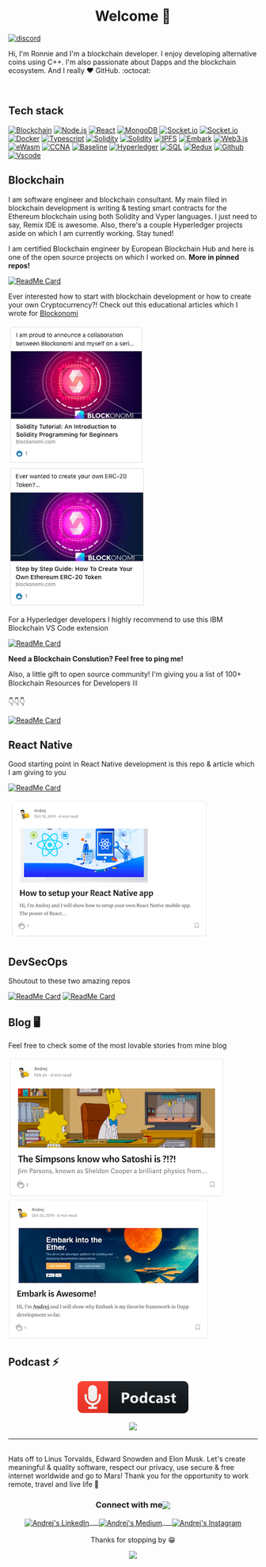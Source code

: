 <h1 align= "center"><b>Welcome 👋 </b></h1>
 
[![discord](https://img.shields.io/badge/-Ronny-blue?style=flat&logo=discord&logoColor=white&link=https://discord.com/channels/1314449627797262386/1314449627797262389)](https://discord.com/channels/1314449627797262386/1314449627797262389)


Hi, I'm Ronnie and I'm a blockchain developer. I enjoy developing alternative coins using C++. I'm also passionate about Dapps and the blockchain ecosystem. And I really ❤️ GitHub. :octocat:

<br />

## Tech stack
[![Blockchain](https://img.shields.io/badge/-Blockchain-black?style=for-the-badge&logo=bitcoin&logoColor=white)]()
[![Node.js](https://img.shields.io/badge/-Node.js-339933?style=for-the-badge&logo=Node.js&logoColor=white)]()
[![React](https://img.shields.io/badge/-React-black?style=for-the-badge&logo=react&logoColor=blue)]()
[![MongoDB](https://img.shields.io/badge/-MongoDB-darkgreen?style=for-the-badge&logo=mongodb&logoColor=white)]()
[![Socket.io](https://img.shields.io/badge/-Socket.io-black?style=for-the-badge&logo=socket.io&logoColor=white)]()
[![Socket.io](https://img.shields.io/badge/-c++-blue?style=for-the-badge&logo=c%2b%2b&logoColor=white)]()
[![Docker](https://img.shields.io/badge/-Docker-2496ed?style=for-the-badge&logo=docker&logoColor=white)]()
[![Typescript](https://img.shields.io/badge/-Typescript-007acc?style=for-the-badge&logo=typescript&logoColor=white)]()
[![Solidity](https://img.shields.io/badge/-Solidity-3c3c3d?style=for-the-badge&logo=ethereum&logoColor=white)]()
[![Solidity](https://img.shields.io/badge/-Solidity-3c3c3d?style=for-the-badge&logo=ethereum&logoColor=white)]()
[![IPFS](https://img.shields.io/badge/-IPFS-23bbad?style=for-the-badge&logo=ipfs&logoColor=white)]()
[![Embark](https://img.shields.io/badge/-Embark-blue?style=for-the-badge&logo=skyliner&logoColor=white)]()
[![Web3.js](https://img.shields.io/badge/-Web3.js-black?style=for-the-badge&logo=javascript&logoColor=)]()
[![eWasm](https://img.shields.io/badge/-ewasm-654ff0?style=for-the-badge&logo=webassembly&logoColor=white)]()
[![CCNA](https://img.shields.io/badge/-CCNA-1ba0d7?style=for-the-badge&logo=cisco&logoColor=white)]()
[![Baseline](https://img.shields.io/badge/-Baseline-orange?style=for-the-badge&logo=buffer&logoColor=white)]()
[![Hyperledger](https://img.shields.io/badge/-Hyperledger-7d00ff?style=for-the-badge&logo=linux-foundation&logoColor=white)]()
[![SQL](https://img.shields.io/badge/-SQL-d2082d?style=for-the-badge&logo=mysql&logoColor=white)]()
[![Redux](https://img.shields.io/badge/-Redux-764abc?style=for-the-badge&logo=redux&logoColor=white)]()
[![Github](https://img.shields.io/badge/-GitHub-black?style=for-the-badge&logo=github&logoColor=white)]()
[![Vscode](https://img.shields.io/badge/-VSCode-007acc?style=for-the-badge&logo=visual-studio-code&logoColor=white)]()

## Blockchain

I am software engineer and blockchain consultant. My main filed in blockchain development is writing & testing smart contracts for the Ethereum blockchain using both Solidity and Vyper languages. I just need to say, Remix IDE is awesome. Also, there's a couple Hyperledger projects aside on which I am currently working. Stay tuned!

I am certified Blockchain engineer by European Blockchain Hub and here is one of the open source projects on which I worked on. <b>More in pinned repos!</b>

[![ReadMe Card](https://github-readme-stats.vercel.app/api/pin/?username=Timacum-Development&repo=blockchain-betting)](https://github.com/Timacum-Development/blockchain-betting)

Ever interested how to start with blockchain development or how to create your own Cryptocurrency?! Check out this educational articles which I wrote for [Blockonomi](https://blockonomi.com/author/andrej-rakic/)

[![solidity](https://github.com/andrejrakic/andrejrakic/blob/master/solidity.png)](https://blockonomi.com/solidity-tutorial/)
[![erc20](https://github.com/andrejrakic/andrejrakic/blob/master/erc20.png)](https://blockonomi.com/create-ethereum-token/)

For a Hyperledger developers I highly recommend to use this IBM Blockchain VS Code extension

[![ReadMe Card](https://github-readme-stats.vercel.app/api/pin/?username=IBM-Blockchain&repo=blockchain-vscode-extension)](https://github.com/IBM-Blockchain/blockchain-vscode-extension)

<b>Need a Blockchain Conslution? Feel free to ping me!</b>

Also, a little gift to open source community! I'm giving you a list of 100+ Blockchain Resources for Developers ⛓

👇👇👇

[![ReadMe Card](https://github-readme-stats.vercel.app/api/pin/?username=andrejrakic&repo=100-blockchain-developer-resources)](https://github.com/andrejrakic/100-blockchain-developer-resources)

## React Native

Good starting point in React Native development is this repo & article which I am giving to you

[![ReadMe Card](https://github-readme-stats.vercel.app/api/pin/?username=andrejrakic&repo=ReactNativeBoilerplate)](https://github.com/andrejrakic/ReactNativeBoilerplate)

[![ReactNativeMedium](https://github.com/andrejrakic/andrejrakic/blob/master/reactnative.png)](https://medium.com/@andrej.rakic/how-to-setup-your-react-native-app-47dcd7d2118e)

## DevSecOps

Shoutout to these two amazing repos

[![ReadMe Card](https://github-readme-stats.vercel.app/api/pin/?username=HerrSpace&repo=CCNA-Cheat-Sheet)](https://github.com/HerrSpace/CCNA-Cheat-Sheet)
[![ReadMe Card](https://github-readme-stats.vercel.app/api/pin/?username=Manisso&repo=fsociety)](https://github.com/Manisso/fsociety)

## Blog  🖥

Feel free to check some of the most lovable stories from mine blog

[![simpsons](https://github.com/andrejrakic/andrejrakic/blob/master/simpsons.png)](https://medium.com/@andrej.rakic/the-simpsons-know-who-satoshi-is-d90849e6414a)
[![embark](https://github.com/andrejrakic/andrejrakic/blob/master/embark.png)](https://medium.com/@andrej.rakic/embark-is-awesome-9eee74fdfb4f)

## Podcast ⚡️
<p align="center">
  <img src="https://raw.githubusercontent.com/8bithemant/8bithemant/master/svg/streaming/podcast.svg"> 
</p>
<p align="center">
 <a href="https://open.spotify.com/show/0TLE2uWYKFayqVe5Ccsyvi">
  <img src="https://pbs.twimg.com/media/Es6fDoDXEAcrNQp?format=jpg&name=medium">
 </a>
</p>

---

<br />
Hats off to Linus Torvalds, Edward Snowden and Elon Musk. Let's create meaningful & quality software, respect our privacy, use secure & free internet worldwide and go to Mars! Thank you for the opportunity to work remote, travel and live life 🚀 

<div align="center">
  <h3 align="center">Connect with me<img align="center" src="https://github.com/rajput2107/rajput2107/blob/master/Assets/Handshake.gif" height="33px" /></h3> 
</div>
<p align="center">
 <a href="https://www.linkedin.com/in/andrejrakic/" target="blank">
  <img align="center" alt="Andrej's LinkedIn" width="30px" src="https://www.vectorlogo.zone/logos/linkedin/linkedin-icon.svg" /> &nbsp; &nbsp;
 </a>
   <a href="https://medium.com/@andrej.rakic" target="blank">
  <img align="center" alt="Andrej's Medium" width="30px" src="https://www.vectorlogo.zone/logos/medium/medium-tile.svg" /> &nbsp; &nbsp;
 </a> 
 <a href="https://www.instagram.com/andrej_rakic/" target="blank">
  <img align="center" alt="Andrej's Instagram" width="30px" src="https://www.vectorlogo.zone/logos/instagram/instagram-icon.svg" /> 
 </a>
  <br/>
  <br/>
  Thanks for stopping by 😁<br/>
</p>

<p align="center"> 
  <img src="https://profile-counter.glitch.me/andrejrakic/count.svg" />
</p>

<!--
**andrejrakic/andrejrakic** is a ✨ _special_ ✨ repository because its `README.md` (this file) appears on your GitHub profile.

Here are some ideas to get you started:

- 🔭 I’m currently working on ...
- 🌱 I’m currently learning ...
- 👯 I’m looking to collaborate on ...
- 🤔 I’m looking for help with ...
- 💬 Ask me about ...
- 📫 How to reach me: ...
- 😄 Pronouns: ...
- ⚡ Fun fact: ...
-->
